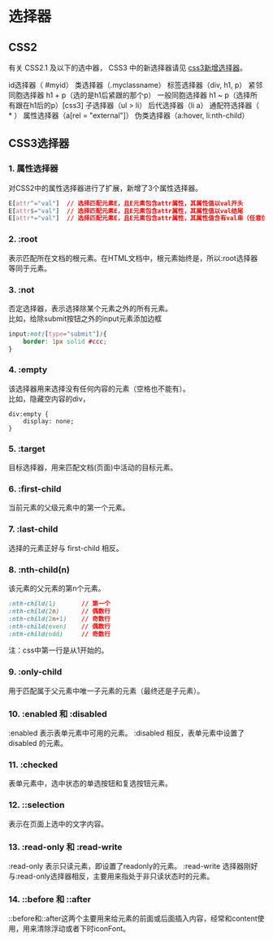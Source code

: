 # 选择器
## CSS2
有关 CSS2.1 及以下的选中器， CSS3 中的新选择器请见 [css3新增选择器](../css3新特性.md)。

id选择器（ #myid）
类选择器（.myclassname）
标签选择器（div, h1, p）
紧邻同胞选择器 h1 + p（选的是h1后紧跟的那个p）
一般同胞选择器 h1 ~ p（选择所有跟在h1后的p）[css3]
子选择器（ul > li）
后代选择器（li a）
通配符选择器（ * ）
属性选择器（a[rel = "external"]）
伪类选择器（a:hover, li:nth-child）


## CSS3选择器

### 1. 属性选择器

对CSS2中的属性选择器进行了扩展，新增了3个属性选择器。
``` css
E[attr^="val"]  // 选择匹配元素E，且E元素包含attr属性，其属性值以val开头
E[attr$="val"]  // 选择匹配元素E，且E元素包含attr属性，其属性值以val结尾
E[attr*="val"]  // 选择匹配元素E，且E元素包含attr属性，其属性值含有val串（任意位置）
```

### 2. :root
表示匹配所在文档的根元素。在HTML文档中，根元素始终是<html>，所以:root选择器等同于<html>元素。

### 3. :not
否定选择器，表示选择除某个元素之外的所有元素。  
比如，给除submit按钮之外的input元素添加边框

``` css
input:not([type="submit"]){
    border: 1px solid #ccc;
}
```

### 4. :empty
该选择器用来选择没有任何内容的元素（空格也不能有）。  
比如，隐藏空内容的div，
```
div:empty {
    display: none;
}
```

### 5. :target
目标选择器，用来匹配文档(页面)中活动的目标元素。

### 6. :first-child
当前元素的父级元素中的第一个元素。

### 7. :last-child
选择的元素正好与 first-child 相反。

### 8. :nth-child(n)
该元素的父元素的第n个元素。

``` css
:nth-child(1)       // 第一个
:nth-child(2n)      // 偶数行
:nth-child(2n+1)    // 奇数行
:nth-child(even)    // 偶数行
:nth-child(odd)     // 奇数行
```

注：css中第一行是从1开始的。

### 9. :only-child
用于匹配属于父元素中唯一子元素的元素（最终还是子元素）。

### 10. :enabled 和 :disabled
:enabled 表示表单元素中可用的元素。
:disabled 相反，表单元素中设置了 disabled 的元素。

### 11. :checked
表单元素中，选中状态的单选按钮和复选按钮元素。

### 12. ::selection
表示在页面上选中的文字内容。

### 13. :read-only 和 :read-write
:read-only 表示只读元素，即设置了readonly的元素。
:read-write 选择器刚好与:read-only选择器相反，主要用来指处于非只读状态时的元素。

### 14. ::before 和 ::after 
::before和::after这两个主要用来给元素的前面或后面插入内容，经常和content使用，用来清除浮动或者下时iconFont。